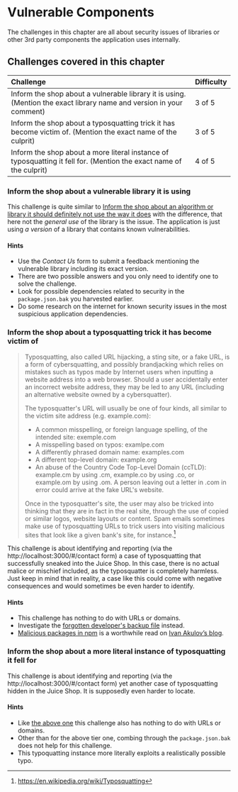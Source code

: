 # Vulnerable Components

The challenges in this chapter are all about security issues of
libraries or other 3rd party components the application uses internally.

## Challenges covered in this chapter

| Challenge                                                                                                            | Difficulty |
|:---------------------------------------------------------------------------------------------------------------------|:-----------|
| Inform the shop about a vulnerable library it is using. (Mention the exact library name and version in your comment) | 3 of 5     |
| Inform the shop about a typosquatting trick it has become victim of. (Mention the exact name of the culprit)         | 3 of 5     |
| Inform the shop about a more literal instance of typosquatting it fell for. (Mention the exact name of the culprit)  | 4 of 5     |

### Inform the shop about a vulnerable library it is using

This challenge is quite similar to
[Inform the shop about an algorithm or library it should definitely not use the way it does](crypto.md#inform-the-shop-about-an-algorithm-or-library-it-should-definitely-not-use-the-way-it-does)
with the difference, that here not the _general use_ of the library is
the issue. The application is just using _a version_ of a library that
contains known vulnerabilities.

#### Hints

* Use the _Contact Us_ form to submit a feedback mentioning the
  vulnerable library including its exact version.
* There are two possible answers and you only need to identify one to
  solve the challenge.
* Look for possible dependencies related to security in the
  `package.json.bak` you harvested earlier.
* Do some research on the internet for known security issues in the most
  suspicious application dependencies.

### Inform the shop about a typosquatting trick it has become victim of

> Typosquatting, also called URL hijacking, a sting site, or a fake URL,
> is a form of cybersquatting, and possibly brandjacking which relies on
> mistakes such as typos made by Internet users when inputting a website
> address into a web browser. Should a user accidentally enter an
> incorrect website address, they may be led to any URL (including an
> alternative website owned by a cybersquatter).
>
> The typosquatter's URL will usually be one of four kinds, all similar
> to the victim site address (e.g. example.com):
>
> * A common misspelling, or foreign language spelling, of the intended
>   site: exemple.com
> * A misspelling based on typos: examlpe.com
> * A differently phrased domain name: examples.com
> * A different top-level domain: example.org
> * An abuse of the Country Code Top-Level Domain (ccTLD): example.cm by
>   using .cm, example.co by using .co, or example.om by using .om. A
>   person leaving out a letter in .com in error could arrive at the
>   fake URL's website.
>
> Once in the typosquatter's site, the user may also be tricked into
> thinking that they are in fact in the real site, through the use of
> copied or similar logos, website layouts or content. Spam emails
> sometimes make use of typosquatting URLs to trick users into visiting
> malicious sites that look like a given bank's site, for instance.[^1]

This challenge is about identifying and reporting (via the
http://localhost:3000/#/contact form) a case of typosquatting that
successfully sneaked into the Juice Shop. In this case, there is no
actual malice or mischief included, as the typosquatter is completely
harmless. Just keep in mind that in reality, a case like this could come
with negative consequences and would sometimes be even harder to
identify.

#### Hints

* This challenge has nothing to do with URLs or domains.
* Investigate the
  [forgotten developer's backup file](forgotten-content.md#access-a-developers-forgotten-backup-file)
  instead.
* [Malicious packages in npm](https://iamakulov.com/notes/npm-malicious-packages/)
  is a worthwhile read on [Ivan Akulov’s blog](https://iamakulov.com).

### Inform the shop about a more literal instance of typosquatting it fell for

This challenge is about identifying and reporting (via the
http://localhost:3000/#/contact form) yet another case of typosquatting
hidden in the Juice Shop. It is supposedly even harder to locate.

#### Hints

* Like
  [the above one](#inform-the-shop-about-a-typosquatting-trick-it-has-become-victim-of)
  this challenge also has nothing to do with URLs or domains.
* Other than for the above tier one, combing through the
  `package.json.bak` does not help for this challenge.
* This typoquatting instance more literally exploits a realistically
  possible typo.

[^1]: https://en.wikipedia.org/wiki/Typosquatting

